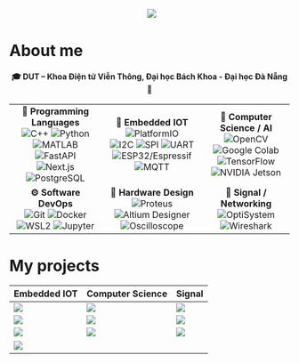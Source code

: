 <!-- Header -->
<p align="center">
  <img src="https://readme-typing-svg.herokuapp.com/?font=Righteous&size=35&center=true&vCenter=true&width=1000&height=70&duration=3000&lines=Hi+There!+👋;+I'm+Ba+Thanh;Electronics+and+Telecommunications+Engineering;" />
</p>

<h1>About me</h1>

<h4>
<p align="center">
🎓 DUT – Khoa Điện tử Viễn Thông, Đại học Bách Khoa - Đại học Đà Nẵng 📖 </p>
</h4>

<table>
  <tr>
    <td align="center" width="280">
      <b>🧠 Programming Languages</b><br/>
      <img src="https://img.shields.io/badge/C++-00599C?style=for-the-badge&logo=cplusplus&logoColor=white" alt="C++"/>
      <img src="https://img.shields.io/badge/Python-3776AB?style=for-the-badge&logo=python&logoColor=white" alt="Python"/><br/>
     <img src="https://img.shields.io/badge/MATLAB-%20?style=for-the-badge&logo=mathworks&logoColor=white&labelColor=0076A8&color=FF8C00" alt="MATLAB"/>
          <img src="https://img.shields.io/badge/Fast%20API-009688?style=for-the-badge&logo=fastapi&logoColor=white" alt="FastAPI"/><br/>
          <img src="https://img.shields.io/badge/Next.js-000000?style=for-the-badge&logo=nextdotjs&logoColor=white" alt="Next.js"/>
          <img src="https://img.shields.io/badge/SQL-4169E1?style=for-the-badge&logo=postgresql&logoColor=white" alt="PostgreSQL"/>
    </td>

    
  <td align="center" width="280">
      <b>🔩 Embedded IOT</b><br/>
    <img src="https://img.shields.io/badge/PlatformIO-FF6600?style=for-the-badge&logo=platformio&logoColor=white" alt="PlatformIO"/><br/>
     <span>
    <img src="https://img.shields.io/badge/I2C-555555?style=for-the-badge" alt="I2C"/>
    <img src="https://img.shields.io/badge/SPI-555555?style=for-the-badge" alt="SPI"/>
    <img src="https://img.shields.io/badge/UART-555555?style=for-the-badge" alt="UART"/> <br/>
    </span>
      <img src="https://img.shields.io/badge/ESP32-E7352C?style=for-the-badge&logo=espressif&logoColor=white" alt="ESP32/Espressif"/>
      <img src="https://img.shields.io/badge/MQTT-660066?style=for-the-badge&logo=mqtt&logoColor=white" alt="MQTT"/>
    </td>

    
  <td align="center" width="285">
      <b>🤖 Computer Science / AI </b><br/>
      <img src="https://img.shields.io/badge/OpenCV-5C3EE8?style=for-the-badge&logo=opencv&logoColor=white" alt="OpenCV"/>
    <img src="https://img.shields.io/badge/Colab-F9AB00?style=for-the-badge&logo=googlecolab&logoColor=white" alt="Google Colab"/><br/>
      <img src="https://img.shields.io/badge/TensorFlow-FF6F00?style=for-the-badge&logo=tensorflow&logoColor=white" alt="TensorFlow"/><br/>
    <img src="https://img.shields.io/badge/Jetson%20Nano-76B900?style=for-the-badge&logo=nvidia&logoColor=white" alt="NVIDIA Jetson"/>
    </td>
  </tr>

  <tr>
    <td align="center" width="280">
      <b>⚙️ Software DevOps</b><br/>
      <img src="https://img.shields.io/badge/Git-F05032?style=for-the-badge&logo=git&logoColor=white" alt="Git"/>
      <img src="https://img.shields.io/badge/Docker-2496ED?style=for-the-badge&logo=docker&logoColor=white" alt="Docker"/><br/>
      <img src="https://img.shields.io/badge/WSL2-0078D6?style=for-the-badge&logo=windows&logoColor=white" alt="WSL2"/>
      <img src="https://img.shields.io/badge/Jupyter-F37626?style=for-the-badge&logo=jupyter&logoColor=white" alt="Jupyter"/>
    </td>
    
  <td align="center" width="280">
      <b>📐 Hardware Design</b><br/>
      <img src="https://img.shields.io/badge/Proteus-1E5083?style=for-the-badge" alt="Proteus"/>
    <img src="https://img.shields.io/badge/Altium-A5915F?style=for-the-badge" alt="Altium Designer"/><br/>
    <img src="https://img.shields.io/badge/📈 Oscilloscope-0A84FF?style=for-the-badge&logoColor=white&labelColor=000000" alt="Oscilloscope"/>
    </td>

    
  <td align="center" width="280">
      <b>📡 Signal / Networking </b><br/>
     <img src="https://img.shields.io/badge/OptiSystem-005BAC?style=for-the-badge&logoColor=white" alt="OptiSystem"/><br/>
    <img src="https://img.shields.io/badge/Wireshark-1679A7?style=for-the-badge&logo=wireshark&logoColor=white" alt="Wireshark"/>
    </td>
  </tr>
</table>


# My projects

| **Embedded IOT** | **Computer Science** | **Signal** |
|---|---|---|
| <a href="https://github.com/bathanh0309/FreeAqua-RTOS"><img src="https://github-readme-stats.vercel.app/api/pin/?username=bathanh0309&repo=FreeAqua-RTOS&theme=tokyonight" /></a> | <a href="https://github.com/bathanh0309/DeepLearning"><img src="https://github-readme-stats.vercel.app/api/pin/?username=bathanh0309&repo=DeepLearning&theme=tokyonight" /></a> | <a href="https://github.com/bathanh0309/SimuADC"><img src="https://github-readme-stats.vercel.app/api/pin/?username=bathanh0309&repo=SimuADC&theme=tokyonight" /></a> |
| <a href="https://github.com/bathanh0309/PBL3_Smart_Parking"><img src="https://github-readme-stats.vercel.app/api/pin/?username=bathanh0309&repo=PBL3_Smart_Parking&theme=tokyonight" /></a> | <a href="https://github.com/bathanh0309/ProcessingImage"><img src="https://github-readme-stats.vercel.app/api/pin/?username=bathanh0309&repo=ProcessingImage&theme=tokyonight" /></a> | <a href="https://github.com/bathanh0309/mmWave-THz"><img src="https://github-readme-stats.vercel.app/api/pin/?username=bathanh0309&repo=mmWave-THz&theme=tokyonight" /></a> |
| <a href="https://github.com/bathanh0309/Amplifier-OTL"><img src="https://github-readme-stats.vercel.app/api/pin/?username=bathanh0309&repo=Amplifier-OTL&theme=tokyonight" /></a> | <a href="https://github.com/bathanh0309/RRTNavNano"><img src="https://github-readme-stats.vercel.app/api/pin/?username=bathanh0309&repo=RRTNavNano&theme=tokyonight" /></a> | <a href="https://github.com/bathanh0309/Optiwave"><img src="https://github-readme-stats.vercel.app/api/pin/?username=bathanh0309&repo=Optiwave&theme=tokyonight" /></a> |
| <a href="https://github.com/bathanh0309/IoT-HomeHub"><img src="https://github-readme-stats.vercel.app/api/pin/?username=bathanh0309&repo=IoT-HomeHub&theme=tokyonight" /></a> | &nbsp; | &nbsp; |





